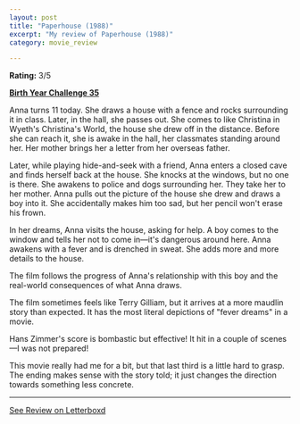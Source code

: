 ```yaml
---
layout: post
title: "Paperhouse (1988)"
excerpt: "My review of Paperhouse (1988)"
category: movie_review

---
```


**Rating:** 3/5

<b><a href="https://boxd.it/sWI7Y">Birth Year Challenge 35</a></b>

Anna turns 11 today. She draws a house with a fence and rocks surrounding it in class. Later, in the hall, she passes out. She comes to like Christina in Wyeth's Christina's World, the house she drew off in the distance. Before she can reach it, she is awake in the hall, her classmates standing around her. Her mother brings her a letter from her overseas father.

Later, while playing hide-and-seek with a friend, Anna enters a closed cave and finds herself back at the house. She knocks at the windows, but no one is there. She awakens to police and dogs surrounding her. They take her to her mother. Anna pulls out the picture of the house she drew and draws a boy into it. She accidentally makes him too sad, but her pencil won't erase his frown.

In her dreams, Anna visits the house, asking for help. A boy comes to the window and tells her not to come in—it's dangerous around here. Anna awakens with a fever and is drenched in sweat. She adds more and more details to the house.

The film follows the progress of Anna's relationship with this boy and the real-world consequences of what Anna draws.

The film sometimes feels like Terry Gilliam, but it arrives at a more maudlin story than expected. It has the most literal depictions of "fever dreams" in a movie.

Hans Zimmer's score is bombastic but effective! It hit in a couple of scenes—I was not prepared!

This movie really had me for a bit, but that last third is a little hard to grasp. The ending makes sense with the story told; it just changes the direction towards something less concrete.

<hr>

[See Review on Letterboxd](https://boxd.it/8W9pHt)
